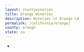 ```yaml
---
layout: countywineries
title: Orange Wineries
description: Wineries in Orange CA
permalink: /california/orange/
county: orange
state: ca
---
```

-
